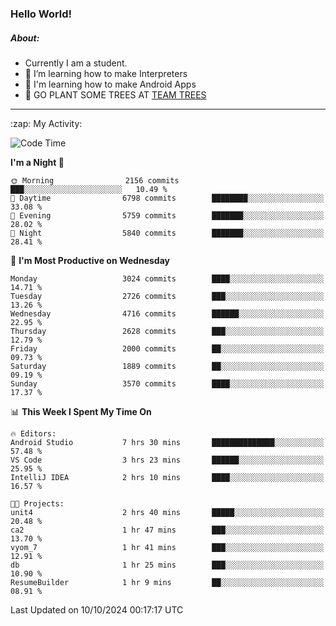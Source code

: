 ### Hello World!

##### About:
- Currently I am a student.
- 🌱 I’m learning how to make Interpreters
- 🌱 I'm learning how to make Android Apps
- 🌱 GO PLANT SOME TREES AT [TEAM TREES](https://teamtrees.org/)

---
  <summary>:zap: My Activity:</summary>
  
<!--START_SECTION:waka-->
![Code Time](http://img.shields.io/badge/Code%20Time-1%2C500%20hrs%2015%20mins-blue)

**I'm a Night 🦉** 

```text
🌞 Morning                2156 commits        ███░░░░░░░░░░░░░░░░░░░░░░   10.49 % 
🌆 Daytime                6798 commits        ████████░░░░░░░░░░░░░░░░░   33.08 % 
🌃 Evening                5759 commits        ███████░░░░░░░░░░░░░░░░░░   28.02 % 
🌙 Night                  5840 commits        ███████░░░░░░░░░░░░░░░░░░   28.41 % 
```
📅 **I'm Most Productive on Wednesday** 

```text
Monday                   3024 commits        ████░░░░░░░░░░░░░░░░░░░░░   14.71 % 
Tuesday                  2726 commits        ███░░░░░░░░░░░░░░░░░░░░░░   13.26 % 
Wednesday                4716 commits        ██████░░░░░░░░░░░░░░░░░░░   22.95 % 
Thursday                 2628 commits        ███░░░░░░░░░░░░░░░░░░░░░░   12.79 % 
Friday                   2000 commits        ██░░░░░░░░░░░░░░░░░░░░░░░   09.73 % 
Saturday                 1889 commits        ██░░░░░░░░░░░░░░░░░░░░░░░   09.19 % 
Sunday                   3570 commits        ████░░░░░░░░░░░░░░░░░░░░░   17.37 % 
```


📊 **This Week I Spent My Time On** 

```text
🔥 Editors: 
Android Studio           7 hrs 30 mins       ██████████████░░░░░░░░░░░   57.48 % 
VS Code                  3 hrs 23 mins       ██████░░░░░░░░░░░░░░░░░░░   25.95 % 
IntelliJ IDEA            2 hrs 10 mins       ████░░░░░░░░░░░░░░░░░░░░░   16.57 % 

🐱‍💻 Projects: 
unit4                    2 hrs 40 mins       █████░░░░░░░░░░░░░░░░░░░░   20.48 % 
ca2                      1 hr 47 mins        ███░░░░░░░░░░░░░░░░░░░░░░   13.70 % 
vyom_7                   1 hr 41 mins        ███░░░░░░░░░░░░░░░░░░░░░░   12.91 % 
db                       1 hr 25 mins        ███░░░░░░░░░░░░░░░░░░░░░░   10.90 % 
ResumeBuilder            1 hr 9 mins         ██░░░░░░░░░░░░░░░░░░░░░░░   08.91 % 
```


 Last Updated on 10/10/2024 00:17:17 UTC
<!--END_SECTION:waka-->
